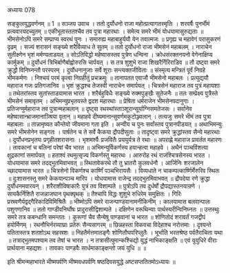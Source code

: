 अध्यायः 078

सङ्कुलयुद्धवर्णनम् ॥ 1 ॥
सञ्जय उवाच ।
ततो दुर्योधनो राजा महोत्प्रत्यागतस्मृतिः ।
शरवर्षैः पुनर्भीमं प्रत्यवारयदच्युतम् ॥
एकीभूतास्ततश्चैव तव पुत्रा महारथाः ।
समेत्य समरे भीमं योधयामासुरुद्यताः ॥
भीमसेनोऽपि समरे सम्प्राप्य स्वरथं पुनः ।
समारुह्य महाबाहुर्ययौ येन तवात्मजः ॥
प्रगृह्य च महावेगं परासुकरणं दृढम् ।
सज्यं शरासनं सङ्ख्ये शरैर्विव्याध ते सुतम् ॥
ततो दुर्योधनो राजा भीमसेनं महाबलम् ।
नाराचेन सुतीक्ष्णेन भृशं मर्मण्यताडयत् ॥
सोऽतिविद्धो महेष्वासस्तव पुत्रेण धन्विना ।
क्रोधसंरक्तनयनो वेगेनाक्षिप्य कार्मुकम् ॥
दुर्योधनं त्रिभिर्बाणैर्बाह्वोरुरसि चार्पयत् ।
स तत्र शुशुभे राजा शिखरैर्गिरिराडिव ॥
तौ दष्ट्वा समरे क्रुद्धौ विनिघ्नन्तौ परस्परम् ।
दुर्योधनानुजाः सर्वे शूराः सन्त्यक्तजीविताः ॥
संस्मृत्य मन्त्रितं पूर्वं निग्रहे भीमकर्मणः ।
निश्चयं परमं कृत्वा निग्रहीतुं प्रचक्रमुः ॥
तानापतत एवाजौ भीमसेनो महाबलः ।
प्रत्युद्ययौ महाराज गजः प्रतिगजानिव ॥
भृशं क्रुद्धश्च तेजस्वी नाराचेन समार्पयत् ।
चित्रसेनं महाराज तव पुत्रं महायशाः ॥
तथेतरांस्तव सुतांस्ताडयामास भारत ।
शरैर्बहुविधैः सङ्ख्ये रुक्मपुङ्खैः सुतेजनैः ॥
ततः सम्प्रेक्ष्य पुत्रैस्ते भीमसेनं समावृतम् ।
अभिमन्युप्रभृतयस्ते द्वदश महारथाः ॥
प्रेषिता धर्मराजेन भीमसेनपदानुगाः ।
प्रतिजग्मुर्महाराज तव पुत्रान्महाबलान् ॥
दृष्ट्वा रथस्थांस्ताञ्शूरान्सूर्याग्निसमतेजसः ।
सर्वानेव महेष्वासान्भ्राजमानाञ्श्रिया वृतान् ॥
महाहवे दीष्यमानान्सुवर्णमकुटोञ्ज्वलान् ।
तत्यजुः समरे भीमं तव पुत्रा महाबलाः ॥
तान्नामृष्यत कौन्तेयो जीवमाना गता इति ।
अन्वीय च पुनः सर्वांस्तव पुत्रानपीडयत् ॥
अथाभिमन्युः समरे भीमसेनेन सङ्गतः ।
पार्षतेन च ते सर्वे कैकया द्रौपदीसुताः ॥
तादृष्ट्वा समरे क्रुद्धांस्तव सैन्ये महारथाः ।
दुर्योधनप्रभृतयः प्रगृहीतशरासनाः ।
भृशमर्श्वैः प्रजवितैः प्रययुर्यत्र ते रथाः ॥
अपराह्णे महाराज प्रावर्तत महारणः ।
तावकानां च बलिनां परेषां चैव भारत ॥
अभिमन्युर्विकर्णस्य हयान्हत्वा महाहवे ।
अथैनं पञ्चविंशत्या क्षुद्रकाणां समार्पयत् ॥
हताश्वं रथमुत्सृज्य विकर्णस्तु महारथः ।
आरुरोह रथं राजंश्चित्रसेनस्य भारत ।
योधयामास समरे तदद्भुतमिवाभवत् ॥
स्थितावेकरथे तौ तु भ्रातरौ कुलवर्धनौ ।
आर्जिनिः शरजालेन च्छादयामास भारत ॥
चित्रसेनो विकर्णश्च कार्ष्णिं पञ्चभिरायसैः ।
विव्यधाते न चाकम्पत्कार्ष्णिर्मेरुरिव स्थितः ॥
दुःशासनस्तु समरे केकयान्पञ्च मारिप ।
योधयामास राजेन्द्र तदद्भुतमिवाभवत् ॥
द्रौपदेया रणे क्रुद्धा दुर्योधनमवारयन् ।
शरैराशीविषाकारैः पुत्रं तव विशाम्पते ॥
पुत्रोऽपि तव दुर्धर्षो द्रौपद्यास्तनयान्रणे ।
सायकैर्निशितै राजन्नाजघान पृथक्पृथक् ॥
तैश्चापि विद्धः शुशुभे रुधिरेम समुक्षितः ।
गिरिः प्रस्रवणैर्यद्वद्गैरिकादिविमिश्रितैः ॥
भीष्मोऽपि समरे राजन्पाण्डवानामनीकिनीम् ।
कालयामास बलवान्पालः पशुगणानिव ॥
ततो गाण्डीवनिर्घोषः प्रादुरासीद्विशाम्पते ।
दक्षिणेन वरूथिन्याः पार्थस्यरीन्विनिघ्नतः ॥
उत्तस्थुः समरे तत्र कबन्धानि समन्ततः ।
कुरूणां चैव सैन्येषु पाण्डवानां च भारत ॥
शोणितोदं शरावर्तं गजद्वीपं हयोर्मिणम् ।
रथनौभिर्नरव्याघ्राः प्रतेरुः सैन्यसागरम् ॥
छिन्नहस्ता विकवचा विदेहाश्च नरोत्तमाः ।
दृश्यन्ते पतितास्तत्र शतशोऽथ सहस्रशः ॥
निहतैर्मत्तमातङ्गैः शोणितौघपरिप्लुतैः ।
भूर्भाति भरतश्रेष्ठ पर्वतैराचिता यथा ॥
तत्राद्भुतमपश्याम तव तेषां च भारत ।
न तत्रासीत्पुमान्कश्चिद्यो युद्धं नाभिकाङ्क्षति ॥
एवं युयुधिरे वीराः प्रार्थयाना महद्यशः ।
तावकाः पाण्डवैः सार्धमाकाङ्क्षन्तो जयं युधि ॥ ॥

इति श्रीमन्महाभारते भीष्मपर्वणि भीष्मवधपर्वणि षष्ठदिवसयुद्धे अष्टसप्ततितमोऽध्यायः ॥
